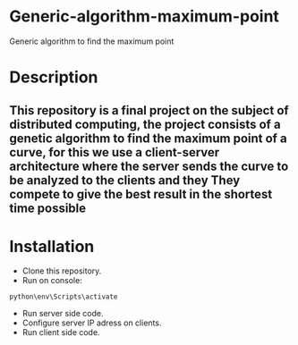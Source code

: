 # Generic-algorithm-maximum-point
Generic algorithm to find the maximum point

# Description
This repository is a final project on the subject of distributed computing, the project consists of a genetic algorithm to find the maximum point of a curve, for this we use a client-server architecture where the server sends the curve to be analyzed to the clients and they They compete to give the best result in the shortest time possible
---
# Installation
- Clone this repository.
- Run on console:
```
python\env\Scripts\activate
```
- Run server side code.
- Configure server IP adress on clients.
- Run client side code.
